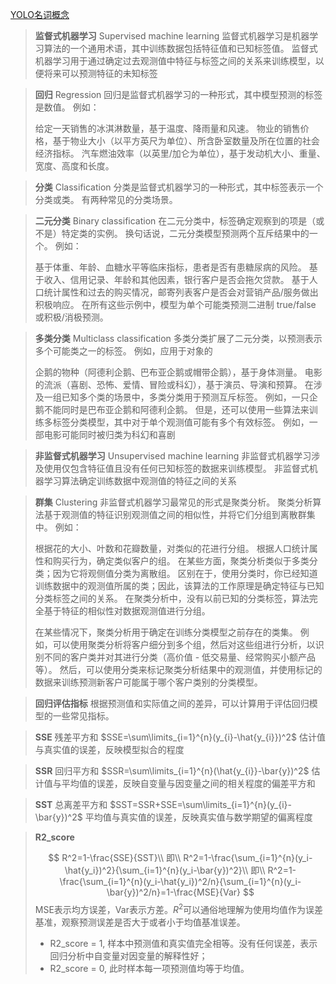 [YOLO名词概念](../YOLO/名词概念.md)

>**监督式机器学习** Supervised machine learning
>监督式机器学习是机器学习算法的一个通用术语，其中训练数据包括特征值和已知标签值。 监督式机器学习用于通过确定过去观测值中特征与标签之间的关系来训练模型，以便将来可以预测特征的未知标签

>**回归** Regression
>回归是监督式机器学习的一种形式，其中模型预测的标签是数值。 例如：
>
>给定一天销售的冰淇淋数量，基于温度、降雨量和风速。
物业的销售价格，基于物业大小（以平方英尺为单位）、所含卧室数量及所在位置的社会经济指标。
>汽车燃油效率（以英里/加仑为单位），基于发动机大小、重量、宽度、高度和长度。

>**分类** Classification
>分类是监督式机器学习的一种形式，其中标签表示一个分类或类。 有两种常见的分类场景。

>**二元分类** Binary classification
>在二元分类中，标签确定观察到的项是（或不是）特定类的实例。 换句话说，二元分类模型预测两个互斥结果中的一个。 例如：
>
>基于体重、年龄、血糖水平等临床指标，患者是否有患糖尿病的风险。
>基于收入、信用记录、年龄和其他因素，银行客户是否会拖欠贷款。
>基于人口统计属性和过去的购买情况，邮寄列表客户是否会对营销产品/服务做出积极响应。
在所有这些示例中，模型为单个可能类预测二进制 true/false 或积极/消极预测。

>**多类分类** Multiclass classification
>多类分类扩展了二元分类，以预测表示多个可能类之一的标签。 例如，应用于对象的
>
>企鹅的物种（阿德利企鹅、巴布亚企鹅或帽带企鹅），基于身体测量。
电影的流派（喜剧、恐怖、爱情、冒险或科幻），基于演员、导演和预算。
在涉及一组已知多个类的场景中，多类分类用于预测互斥标签。 例如，一只企鹅不能同时是巴布亚企鹅和阿德利企鹅。 但是，还可以使用一些算法来训练多标签分类模型，其中对于单个观测值可能有多个有效标签。 例如，一部电影可能同时被归类为科幻和喜剧


>**非监督式机器学习** Unsupervised machine learning
>非监督式机器学习涉及使用仅包含特征值且没有任何已知标签的数据来训练模型。 非监督式机器学习算法确定训练数据中观测值的特征之间的关系

>**群集** Clustering
>非监督式机器学习最常见的形式是聚类分析。 聚类分析算法基于观测值的特征识别观测值之间的相似性，并将它们分组到离散群集中。 例如：
>
>根据花的大小、叶数和花瓣数量，对类似的花进行分组。
根据人口统计属性和购买行为，确定类似客户的组。
在某些方面，聚类分析类似于多类分类；因为它将观侧值分类为离散组。 区别在于，使用分类时，你已经知道训练数据中的观测值所属的类；因此，该算法的工作原理是确定特征与已知分类标签之间的关系。 在聚类分析中，没有以前已知的分类标签，算法完全基于特征的相似性对数据观测值进行分组。
>
>在某些情况下，聚类分析用于确定在训练分类模型之前存在的类集。 例如，可以使用聚类分析将客户细分到多个组，然后对这些组进行分析，以识别不同的客户类并对其进行分类（高价值 - 低交易量、经常购买小额产品等）。 然后，可以使用分类来标记聚类分析结果中的观测值，并使用标记的数据来训练预测新客户可能属于哪个客户类别的分类模型。

>**回归评估指标**
>根据预测值和实际值之间的差异，可以计算用于评估回归模型的一些常见指标。

>**SSE** 残差平方和
>$SSE=\sum\limits_{i=1}^{n}(y_{i}-\hat{y_{i}})^2$
>估计值与真实值的误差，反映模型拟合的程度

>**SSR** 回归平方和
>$SSR=\sum\limits_{i=1}^{n}(\hat{y_{i}}-\bar{y})^2$
>估计值与平均值的误差，反映自变量与因变量之间的相关程度的偏差平方和

>**SST** 总离差平方和
>$SST=SSR+SSE=\sum\limits_{i=1}^{n}(y_{i}-\bar{y})^2$
>平均值与真实值的误差，反映真实值与数学期望的偏离程度

>**R2_score** 
>
>$$
    R^2=1-\frac{SSE}{SST}\\
    即\\
    R^2=1-\frac{\sum_{i=1}^{n}(y_i-\hat{y_i})^2}{\sum_{i=1}^{n}(y_i-\bar{y})^2}\\
    即\\
    R^2=1-\frac{\sum_{i=1}^{n}(y_i-\hat{y_i})^2/n}{\sum_{i=1}^{n}(y_i-\bar{y})^2/n}=1-\frac{MSE}{Var}
>$$
>MSE表示均方误差，Var表示方差。$R^2$可以通俗地理解为使用均值作为误差基准，观察预测误差是否大于或者小于均值基准误差。
>- R2_score = 1, 样本中预测值和真实值完全相等。没有任何误差，表示回归分析中自变量对因变量的解释性好；
>- R2_score = 0, 此时样本每一项预测值均等于均值。